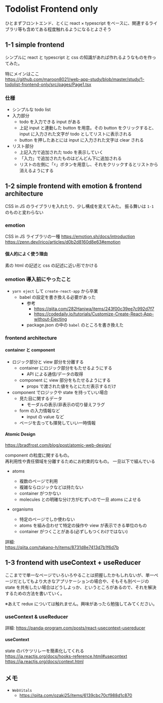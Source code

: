 # Todolist Frontend only

ひとまずフロントエンド、とくに react × typescript をベースに、関連するライブラリ等も含めてある程度触れるようになるとよさそう

## 1-1 simple frontend

シンプルに react と typescript と css の知識があれば作れるようなものを作ってみた。

特にメインはここ  
https://github.com/maroon8021/web-app-study/blob/master/study/1-todolist-frontend-only/src/pages/Page1.tsx

### 仕様

- シンプルな todo list
- 入力部分
  - todo を入力できる input がある
  - 上記 input と連動した button を用意。その button をクリックすると、input に入力された文字が todo としてリストに表示される
  - button を押したあとには input に入力された文字は clear される
- リスト部分
  - 上記入力で追加された todo を表示していく
  - 「入力」で追加されたものはどんどん下に追加される
  - リストの左側に「☓」ボタンを用意し、それをクリックするとリストから消えるようにする

## 1-2 simple frontend with emotion & frontend architecture

CSS in JS のライブラリを入れたり、少し構成を変えてみた。
振る舞いは `1-1` のものと変わらない

### emotion

CSS in JS ライブラリの一種
https://emotion.sh/docs/introduction
https://zenn.dev/irico/articles/d0b2d8160d8e63#emotion

#### 個人的によく使う理由

素の html の記述と css の記述に近い形でかける

### emotion 導入前にやったこと

- `yarn eject` して `create-react-app` から卒業
  - babel の設定を書き換える必要があった
    - 参考
      - https://qiita.com/282Haniwa/items/243f00c39ee7c992d7f7
      - https://codedaily.io/tutorials/Customize-Create-React-App-without-Ejecting
    - package.json の中の `babel` のところを書き換えた

### frontend architecture

#### container と component

- ロジック部分と view 部分を分離する
  - container にロジック部分をもたせるようにする
    - API による通信/データの取得
  - component に view 部分をもたせるようにする
    - props で渡された値をもとにただ表示するだけ
- component でロジックや state を持っていい場合
  - 見た目に関するデータ
    - モーダルの表示/非表示の切り替えフラグ
  - form の入力情報など
    - input の value など
  - ページを去っても揮発していい一時情報

#### Atomic Design

https://bradfrost.com/blog/post/atomic-web-design/

component の粒度に関するもの。  
再利用性や責任領域を分離するためにお約束的なもの。
一旦以下で組んでいる

- atoms

  - 複数のページで利用
  - 複雑ならロジックなどは持たない
  - container がつかない
  - molecules との明確な分け方がむずいので一旦 atoms によせる

- organisms

  - 特定のページでしか使わない
  - atoms を組み合わせて特定の操作や view が表示できる単位のもの
  - container がつくことがある(必ずしもつくわけではない)

詳細:  
https://qiita.com/takano-h/items/8731d8e7413d7b1f6d7b

## 1-3 frontend with useContext + useReducer

ここまでで単一なページでいろいろやることは把握したかもしれないが、単一ページだとしてもより大きなアプリケーションの場合や、そもそも別ページの state を共有したい場合はどうしよっか、というところがあるので、それを解決するための方法を書いていく。

※あえて redux については触れません。興味があったら勉強してみてください。

### useContext & useReducer

詳細: https://panda-program.com/posts/react-usecontext-usereducer

#### useContext

state のバケツリレーを簡素化してくれる  
https://ja.reactjs.org/docs/hooks-reference.html#usecontext
https://ja.reactjs.org/docs/context.html

## メモ

- `WebVitals`
  - https://qiita.com/ozaki25/items/6139cbc70cf988d1c870
